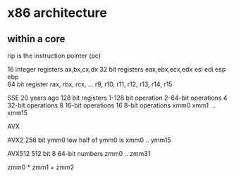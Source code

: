 # x86 architecture

## within a core
rip is the instruction pointer (pc)

16 integer registers ax,bx,cx,dx
32 bit registers eax,ebx,ecx,edx esi edi esp ebp    
64 bit register  rax, rbx, rcx, ...         r9, r10, r11, r12, r13, r14, r15


SSE 20 years ago
128 bit registers
1-128 bit operation
2-64-bit operations
4 32-bit operations
8 16-bit operations
16 8-bit operations
xmm0
xmm1
...
xmm15

AVX


AVX2
256 bit
ymm0    low half of ymm0 is xmm0
..
ymm15


AVX512
512 bit
8 64-bit numbers
zmm0
..
zmm31


zmm0 * zmm1 + zmm2